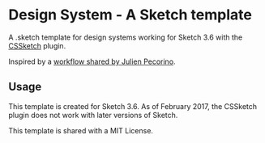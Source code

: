 # Design System - A Sketch template

A .sketch template for design systems working for Sketch 3.6 with the [CSSketch](https://github.com/JohnCoates/CSSketch) plugin.

Inspired by a [workflow shared by Julien Pecorino](https://blog.trailapp.com/sketch-css-in-search-of-the-perfect-ui-workflow-8be56b24c984#.ym8am8z4b?ref=sketchhunt).

## Usage

This template is created for Sketch 3.6. As of February 2017, the CSSketch plugin does not work with later versions of Sketch.

This template is shared with a MIT License.
